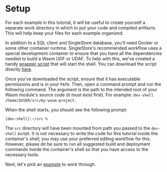 # Setup

For each example in this tutorial, it will be useful to create yourself a separate work directory in which to put your code and compiled artifacts. This will help keep your files for each example organized.

In addition to a SQL client and SingleStore database, you'll need Docker or some other container runtime.  SingleStore's recommended workflow uses a special development container to ensure that you have all the dependencies needed to build a Wasm UDF or UDAF.  To help with this, we've created a handy [wrapper script](https://github.com/singlestore-labs/singlestore-wasm-toolkit/blob/main/scripts/dev-shell) that will start the shell.  You can download the script directly [here](https://raw.githubusercontent.com/singlestore-labs/singlestore-wasm-toolkit/refs/heads/main/scripts/dev-shell).

Once you've downloaded the script, ensure that it has executable permissions and is in your `PATH`.  Then, open a command prompt and run the following command.  The argument is the path to the intended root of your Wasm module's source code (it must exist first).  For example: `dev-shell /home/$USER/src/my-wasm-project`.

When the shell starts, you should see the following prompt:
```
[dev-shell]:~/src %
```

The `src` directory will have been mounted from path you passed to the `dev-shell` script.  It is *not* necessary to write the code for this tutorial inside the container's shell; you may use your preferred editing workflow for this.  However, please *do* be sure to run all suggested build and deployment commands inside the container's shell so that you have access to the necessary tools.

Next, let's pick an [example](Tutorial-Examples.md) to work through.

